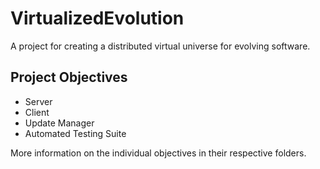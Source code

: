 # VirtualizedEvolution
A project for creating a distributed virtual universe for evolving software.



## Project Objectives
* Server
* Client
* Update Manager
* Automated Testing Suite

More information on the individual objectives in their respective folders.
